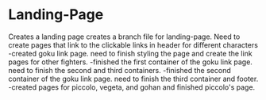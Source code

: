 # Landing-Page
Creates a landing page
creates a branch file for landing-page.
Need to create pages that link to the clickable links in header for different characters
-created goku link page. need to finish styling the page and create the link pages for other fighters.
-finished the first container of the goku link page. need to finish the second and third containers.
-finished the second container of the goku link page. need to finish the third container and footer.
-created pages for piccolo, vegeta, and gohan and finished piccolo's page.